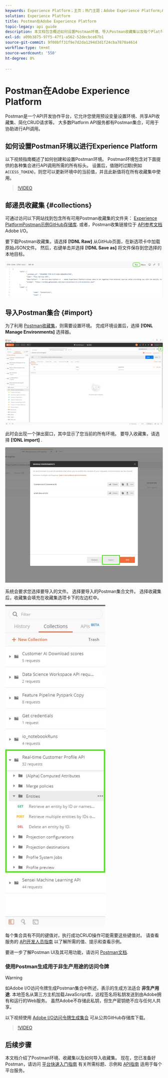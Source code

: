 ```yaml
---
keywords: Experience Platform；主页；热门主题；Adobe Experience Platform;API指南；平台API指南；平台简介；开发人员指南
solution: Experience Platform
title: Postman在Adobe Experience Platform
topic-legacy: api guide
description: 本文档包含概述如何设置Postman环境、导入Postman收藏集以及每个Platform服务可用收藏集列表的步骤。
exl-id: a09b3875-97f5-47f1-a562-52decbce67b1
source-git-commit: 9f00bff31f9e7d2da1294d3d1f24cba7870a4614
workflow-type: tm+mt
source-wordcount: '550'
ht-degree: 0%

---
```


# Postman在Adobe Experience Platform

Postman是一个API开发协作平台，它允许您使用预设变量设置环境、共享API收藏集、简化CRUD请求等。 大多数Platform API服务都有Postman集合，可用于协助进行API调用。

## 如何设置Postman环境以进行Experience Platform

以下视频指南概述了如何创建和设置Postman环境。 Postman环境包含对下面提供的各种集合进行API调用所需的所有标头。 设置后，值随时过期(例如 `ACCESS_TOKEN`)，则您可以更新环境中的当前值，并且此新值将在所有收藏集中使用。

>[!VIDEO](https://video.tv.adobe.com/v/28832)

## 邮递员收藏集 {#collections}

可通过访问以下网站找到包含所有可用Postman收藏集的文件夹： [Experience PlatformPostman示例GitHub存储库](https://github.com/adobe/experience-platform-postman-samples/tree/master/apis/experience-platform). 或者，Postman收集链接位于 [API参考文档](https://www.adobe.com/go/platform-api-reference-en) Adobe I/O。

要下载Postman收藏集，请选择 **[!DNL Raw]** 从GitHub页面，在新选项卡中加载原始JSON文件。 然后，右键单击并选择 **[!DNL Save as]** 将文件保存到您选择的本地目标。

![原始JSON](./images/api-guide/raw-collection.PNG)

## 导入Postman集合 {#import}

为了利用 [Postman收藏集](#collections)，则需要设置环境。 完成环境设置后，选择 **[!DNL Manage Environments]** 选择器。

![管理环境选择器](./images/api-guide/environment-selector.png)

此时会出现一个弹出窗口，其中显示了您当前的所有环境。 要导入收藏集，请选择 **[!DNL import]** .

![导入按钮](./images/api-guide/import-collection.png)

系统会要求您选择要导入的文件。 选择要导入的Postman集合文件。 选择收藏集后，收藏集会填充在收藏集选项卡下的左边栏中。

![填充集合](./images/api-guide/imported-collection.png)

每个集合具有不同的键值对，执行成功CRUD操作可能需要这些键值对。 请查看服务的 [API开发人员指南](api-guide.md#api-guides) 以了解所需的值、提示和查看示例。

要进一步了解Postman UI及其可用功能，请访问 [Postman文档](https://learning.postman.com/docs/getting-started/navigating-postman/).

### 使用Postman生成用于非生产用途的访问令牌

>[!WARNING]
>
>如Adobe I/O访问令牌生成Postman集合中所述，表示的生成方法适合 **非生产用途**. 本地签名从第三方主机加载JavaScript库，远程签名将私钥发送到由Adobe拥有和运行的Web服务。 虽然Adobe不存储此私钥，但生产密钥绝不应与任何人共享。

以下视频使用 [Adobe I/O访问令牌生成集合](https://github.com/adobe/experience-platform-postman-samples/blob/master/apis/ims/Adobe%20IO%20Access%20Token%20Generation.postman_collection.json) 可从公共GitHub存储库下载。

>[!VIDEO](https://video.tv.adobe.com/v/29698/?quality=12&learn=on)

## 后续步骤

本文档介绍了Postman环境、收藏集以及如何导入收藏集。 现在，您已准备好Postman，请访问 [平台快速入门指南](api-guide.md) 有关所需标题、示例和 [API指南](api-guide.md#api-guides) 适用于每个平台服务。
